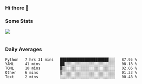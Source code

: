 ### Hi there 👋

<!--
**haruishi43/haruishi43** is a ✨ _special_ ✨ repository because its `README.md` (this file) appears on your GitHub profile.

Here are some ideas to get you started:

- 🔭 I’m currently working on ...
- 🌱 I’m currently learning ...
- 👯 I’m looking to collaborate on ...
- 🤔 I’m looking for help with ...
- 💬 Ask me about ...
- 📫 How to reach me: ...
- 😄 Pronouns: ...
- ⚡ Fun fact: ...
-->

### Some Stats
<div>
  <img align="center" src="https://github-readme-stats.vercel.app/api?username=haruishi43&count_private=true&show_icons=true" />
</div>

</br>

### Daily Averages

<!--START_SECTION:waka-->
```text
Python   7 hrs 31 mins   ██████████████████████░░░   87.95 % 
YAML     41 mins         ██░░░░░░░░░░░░░░░░░░░░░░░   08.18 % 
TOML     10 mins         ▓░░░░░░░░░░░░░░░░░░░░░░░░   02.06 % 
Other    6 mins          ▒░░░░░░░░░░░░░░░░░░░░░░░░   01.33 % 
Text     2 mins          ░░░░░░░░░░░░░░░░░░░░░░░░░   00.48 % 
```
<!--END_SECTION:waka-->
